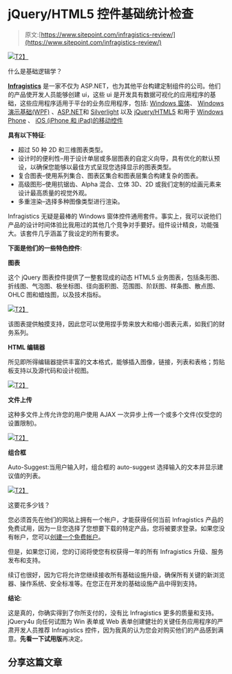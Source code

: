 # jQuery/HTML5 控件基础统计检查

> 原文:[https://www.sitepoint.com/infragistics-review/](https://www.sitepoint.com/infragistics-review/)

[![](../Images/438a047df8091cb10f4de5511b6ef5cc.png)T2】](https://www.sitepoint.com/wp-content/uploads/jquery4u/2012/12/Infragistics-Review-final.jpg)

什么是基础逻辑学？

**[Infragistics](http://www.infragistics.com/)** 是一家不仅为 ASP.NET，也为其他平台构建定制组件的公司。他们的产品使开发人员能够创建 ui，这些 ui 是开发具有数据可视化的应用程序的基础，这些应用程序适用于平台的业务应用程序，包括: [Windows 窗体](http://www.infragistics.com/products/windows-forms/)、 [Windows 演示基础(WPF)](http://www.infragistics.com/products/wpf/) 、[ASP.NET](http://www.infragistics.com/products/aspnet/)和 [Silverlight](http://www.infragistics.com/products/silverlight/) 以及 [jQuery/HTML5](http://www.infragistics.com/products/jquery/) 和用于 [Windows Phone](http://www.infragistics.com/products/windows-phone/) 、 [iOS (iPhone 和 iPad)](http://www.infragistics.com/products/ios)[的移动控件](http://www.infragistics.com/products/mobileadvantage/)

**具有以下特征**:

*   超过 50 种 2D 和三维图表类型。
*   设计时的便利性–用于设计单层或多层图表的自定义向导，具有优化的默认预设，以确保您能够以最佳方式呈现您选择显示的图表类型。
*   复合图表–使用系列集合、图表区集合和图表层集合构建复杂的图表。
*   高级图形–使用抗锯齿、Alpha 混合、立体 3D、2D 或我们定制的绘画元素来设计最高质量的视觉外观。
*   多重渲染–选择多种图像类型进行渲染。

Infragistics 无疑是最棒的 Windows 窗体控件通用套件。事实上，我可以说他们产品的设计时间体验比我用过的其他几个竞争对手要好。组件设计精良，功能强大。该套件几乎涵盖了我设定的所有要求。

**下面是他们的一些特色控件**:

**图表**

这个 jQuery 图表控件提供了一整套现成的动态 HTML5 业务图表，包括条形图、折线图、气泡图、极坐标图、径向面积图、范围图、阶跃图、样条图、散点图、OHLC 图和蜡烛图，以及技术指标。

[![](../Images/1c859a9fe0c33bf8f9e896fb194980d1.png)T2】](https://www.sitepoint.com/wp-content/uploads/jquery4u/2012/12/jquery-chart-1.jpg)

该图表提供触摸支持，因此您可以使用捏手势来放大和缩小图表元素，如我们的财务系列。

**HTML 编辑器**

所见即所得编辑器提供丰富的文本格式，能够插入图像，链接，列表和表格；剪贴板支持以及源代码和设计视图。

[![](../Images/595c26ca71aeb0f0b1d9197f74aa2ca1.png)T2】](https://www.sitepoint.com/wp-content/uploads/jquery4u/2012/12/html-editor-1.jpg)

**文件上传**

这种多文件上传允许您的用户使用 AJAX 一次异步上传一个或多个文件(仅受您的设置限制)。

[![](../Images/ae48540153755fa8ea957fb80aa80948.png)T2】](https://www.sitepoint.com/wp-content/uploads/jquery4u/2012/12/file-upload-1.jpg)

**组合框**

Auto-Suggest:当用户输入时，组合框的 auto-suggest 选择输入的文本并显示建议值的列表。

[![](../Images/4cc3eec58331289583933866dd683866.png)T2】](https://www.sitepoint.com/wp-content/uploads/jquery4u/2012/12/combo-box.jpg)

这要花多少钱？

您必须首先在他们的网站上拥有一个帐户，才能获得任何当前 Infragistics 产品的免费试用，因为一旦您选择了您想要下载的特定产品，您将被要求登录。如果您没有帐户，您可以[创建一个免费帐户](https://www.infragistics.com/my-account/register)。

但是，如果您订阅，您的订阅将使您有权获得一年的所有 Infragistics 升级、服务发布和支持。

续订也很好，因为它将允许您继续接收所有基础设施升级，确保所有关键的新浏览器、操作系统、安全标准等。在您正在开发的基础设施产品中得到支持。

**结论**:

这是真的，你确实得到了你所支付的，没有比 Infragistics 更多的质量和支持。jQuery4u 向任何试图为 Win 表单或 Web 表单创建健壮的关键任务应用程序的严肃开发人员推荐 Infragistics 控件，因为我真的认为您会对购买他们的产品感到满意。**先看一下试用版**再决定。

## 分享这篇文章